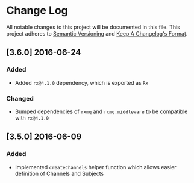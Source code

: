 # Change Log
All notable changes to this project will be documented in this file.
This project adheres to [Semantic Versioning](http://semver.org/) and [Keep A Changelog's Format](http://keepachangelog.com/).

## [3.6.0] 2016-06-24 
### Added
- Added `rx@4.1.0` dependency, which is exported as `Rx`

### Changed
- Bumped dependencies of `rxmq` and `rxmq.middleware` to be compatible with `rx@4.1.0`

## [3.5.0] 2016-06-09 
### Added
 - Implemented `createChannels` helper function which allows easier definition of Channels and Subjects
